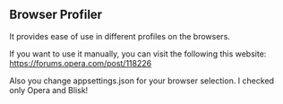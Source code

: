 ## Browser Profiler

It provides ease of use in different profiles on the browsers.

If you want to use it manually, you can visit the following this website: https://forums.opera.com/post/118226

Also you change appsettings.json for your browser selection. I checked only Opera and Blisk!